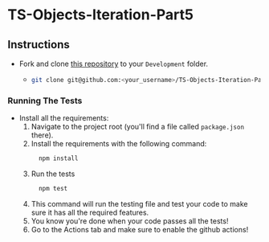 # TS-Objects-Iteration-Part5

## Instructions

- Fork and clone [this repository](https://github.com/JoinCODED/TS-Objects-Iteration-Part5) to your `Development` folder.
  - ```bash
    git clone git@github.com:<your_username>/TS-Objects-Iteration-Part5.git
    ```

### Running The Tests

- Install all the requirements:
  1.  Navigate to the project root (you'll find a file called `package.json` there).
  2.  Install the requirements with the following command:
      ```bash
        npm install
      ```
  3.  Run the tests
      ```bash
        npm test
      ```
  4.  This command will run the testing file and test your code to make sure it has all the required features.
  5.  You know you're done when your code passes all the tests!
  6.  Go to the Actions tab and make sure to enable the github actions!
